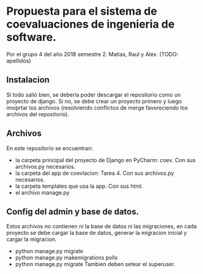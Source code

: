 # Propuesta para el sistema de coevaluaciones de ingenieria de software.
Por el grupo 4 del año 2018 semestre 2. Matias, Raul y Alex. (TODO: apellidos)

## Instalacion
Si todo salió bien, se deberia poder descargar el repositorio como un proyecto de django. Si no, se debe crear un proyecto primero y luego imoprtar los archivos (resolviendo conflictos de merge favoreciendo los archivos del repositorio).

## Archivos
En este repositorio se encuentran:
- la carpeta principal del proyecto de Django en PyCharm: coev. Con sus archivos.py necesarios.
- la carpeta del app  de coevlacion: Tarea 4. Con sus archivos.py necesarios.
- la carpeta templates que usa la app. Con sus html.
- el archivo manage.py
      
## Config del admin y base de datos.
Estos archivos no contienen ni la base de datos ni las migraciones, en cada proyecto se debe cargar la base de datos, generar la migracion inicial y cargar la migracion.
- python manage.py migrate
- python manage.py makemigrations polls
- python manage.py migrate
Tambien deben setear el superuser.
